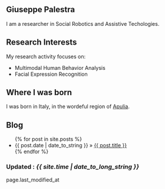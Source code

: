 ## Giuseppe Palestra
I am a researcher in Social Robotics and Assistive Techologies.

## Research Interests
My research activity focuses on: 
- Multimodal Human Behavior Analysis
- Facial Expression Recognition

## Where I was born
I was born in Italy, in the wordeful region of [Apulia](https://en.wikipedia.org/wiki/Apulia).

## Blog
<ul class="posts">
  {% for post in site.posts %}
    <li><span>{{ post.date | date_to_string }}</span> &raquo; <a href="{{ BASE_PATH }}{{ post.url }}">{{ post.title }}</a></li>
  {% endfor %}
</ul>

### Updated : *{{ site.time | date_to_long_string }}*
page.last_modified_at
